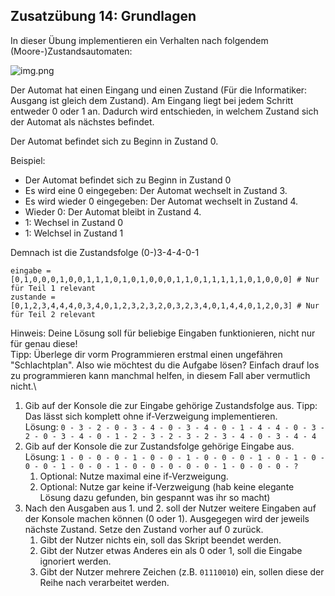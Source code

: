 ## Zusatzübung 14: Grundlagen

In dieser Übung implementieren ein Verhalten nach folgendem (Moore-)Zustandsautomaten:

![img.png](img/Zustandsgraph.png)

Der Automat hat einen Eingang und einen Zustand (Für die Informatiker: Ausgang ist gleich dem Zustand).
Am Eingang liegt bei jedem Schritt entweder 0 oder 1 an.
Dadurch wird entschieden, in welchem Zustand sich der Automat als nächstes befindet.

Der Automat befindet sich zu Beginn in Zustand 0.

Beispiel:
- Der Automat befindet sich zu Beginn in Zustand 0
- Es wird eine 0 eingegeben: Der Automat wechselt in Zustand 3.
- Es wird wieder 0 eingegeben: Der Automat wechselt in Zustand 4.
- Wieder 0: Der Automat bleibt in Zustand 4.
- 1: Wechsel in Zustand 0
- 1: Welchsel in Zustand 1

Demnach ist die Zustandsfolge (0-)3-4-4-0-1

```pycon
eingabe = [0,1,0,0,0,1,0,0,1,1,1,0,1,0,1,0,0,0,1,1,0,1,1,1,1,1,0,1,0,0,0] # Nur für Teil 1 relevant
zustande = [0,1,2,3,4,4,4,0,3,4,0,1,2,3,2,3,2,0,3,2,3,4,0,1,4,4,0,1,2,0,3] # Nur für Teil 2 relevant
```

Hinweis: Deine Lösung soll für beliebige Eingaben funktionieren, nicht nur für genau diese!\
Tipp: Überlege dir vorm Programmieren erstmal einen ungefähren "Schlachtplan".
Also wie möchtest du die Aufgabe lösen?
Einfach drauf los zu programmieren kann manchmal helfen, in diesem Fall aber vermutlich nicht.\

1. Gib auf der Konsole die zur Eingabe gehörige Zustandsfolge aus.
Tipp: Das lässt sich komplett ohne if-Verzweigung implementieren.\
Lösung: `0 - 3 - 2 - 0 - 3 - 4 - 0 - 3 - 4 - 0 - 1 - 4 - 4 - 0 - 3 - 2 - 0 - 3 - 4 - 0 - 1 - 2 - 3 - 2 - 3 - 2 - 3 - 4 - 0 - 3 - 4 - 4`
2. Gib auf der Konsole die zur Zustandsfolge gehörige Eingabe aus.\
Lösung: `1 - 0 - 0 - 0 - 1 - 0 - 0 - 1 - 0 - 0 - 0 - 1 - 0 - 1 - 0 - 0 - 0 - 1 - 0 - 0 - 1 - 0 - 0 - 0 - 0 - 0 - 1 - 0 - 0 - 0 - ?`
   1. Optional: Nutze maximal eine if-Verzweigung.
   2. Optional: Nutze gar keine if-Verzweigung (hab keine elegante Lösung dazu gefunden, bin gespannt was ihr so macht)
3. Nach den Ausgaben aus 1. und 2. soll der Nutzer weitere Eingaben auf der Konsole machen können (0 oder 1).
Ausgegegen wird der jeweils nächste Zustand. Setze den Zustand vorher auf 0 zurück.
   1. Gibt der Nutzer nichts ein, soll das Skript beendet werden.
   2. Gibt der Nutzer etwas Anderes ein als 0 oder 1, soll die Eingabe ignoriert werden.
   3. Gibt der Nutzer mehrere Zeichen (z.B. `01110010`) ein, sollen diese der Reihe nach verarbeitet werden.
